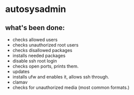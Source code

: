 # autosysadmin

## what's been done:
- checks allowed users
- checks unauthorized root users
- checks disallowed packages
- installs needed packages
- disable ssh root login
- checks open ports, prints them.
- updates
- installs ufw and enables it, allows ssh through.
- clamav
- checks for unauthorized media (most common formats.)
